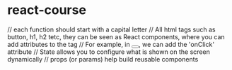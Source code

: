 # react-course

// each function should start with a capital letter
// All html tags such as button, h1, h2 tetc, they can be seen as React components, where you can add attributes to the tag
// For example, in <button></button>, we can add the 'onClick' attribute
// State allows you to configure what is shown on the screen dynamically
// props (or params) help build reusable components
